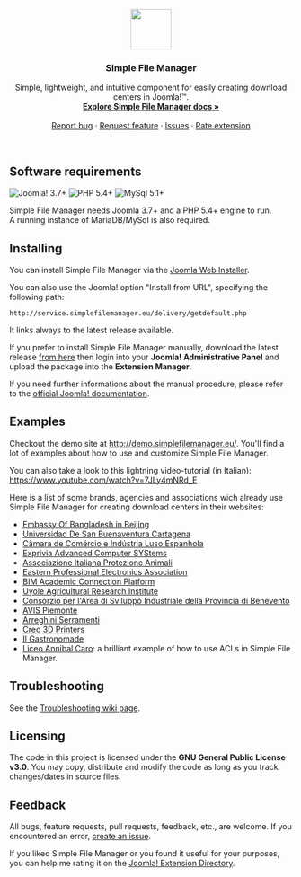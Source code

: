 <p align="center">
  <a href="http://simplefilemanager.eu/">
    <img src="http://gmansillo.github.io/simple/logo_176.png" alt="" width=72 height=72>
  </a>

  <h3 align="center">Simple File Manager</h3>

  <p align="center">
    Simple, lightweight, and intuitive component for easily creating download centers in Joomla!&trade;.
    <br>
    <a href="https://github.com/gmansillo/simple/wiki"><strong>Explore Simple File Manager docs »</strong></a>
    <br>
    <br>
    <a href="https://github.com/gmansillo/simple/issues/new">Report bug</a>
    ·
    <a href="https://github.com/gmansillo/simple/issues/new?label=request">Request feature</a>
    ·
    <a href="https://github.com/gmansillo/simple/issues">Issues</a>
    ·
    <a href="https://extensions.joomla.org/extension/simple-file-manager/">Rate extension</a>
  </p>
</p>

<br>


## Software requirements

![Joomla! 3.7+](https://img.shields.io/badge/Joomla!-3.7+-blue.svg) ![PHP 5.4+](https://img.shields.io/badge/PHP-5.4+-brightgreen.svg)  ![MySql 5.1+](https://img.shields.io/badge/MySql-5.1+-orange.svg)

Simple File Manager needs Joomla 3.7+ and a PHP 5.4+ engine to run.  
A running instance of MariaDB/MySql is also required.


## Installing

You can install Simple File Manager via the <a href="https://docs.joomla.org/Install_from_Web" target="_blank">Joomla Web Installer</a>.  

You can also use the Joomla! option "Install from URL", specifying the following path:

```http://service.simplefilemanager.eu/delivery/getdefault.php```

It links always to the latest release available.

If you prefer to install Simple File Manager manually, download the latest release <a href="http://gmansillo.github.io/simple/" target="_blank">from here</a> then login into your **Joomla! Administrative Panel** and upload the package into the **Extension Manager**.

If you need further informations about the manual procedure, please refer to the <a href="https://docs.joomla.org/Installing_an_extension" target="_blank">official Joomla! documentation</a>.


## Examples

Checkout the demo site at http://demo.simplefilemanager.eu/. You'll find a lot of examples about how to use and customize Simple File Manager.

You can also take a look to this lightning video-tutorial (in Italian): https://www.youtube.com/watch?v=7JLy4mNRd_E 

Here is a list of some brands, agencies and associations wich already use Simple File Manager for creating download centers in their websites:

- [Embassy Of Bangladesh in Beijing](http://www.bdembassybeijing.com/index.php/en/commerce-en/downloadable-content-en)
- [Universidad De San Buenaventura Cartagena](http://www.usbcartagena.edu.co/new/index.php/investigaciones/reglamentos)
- [Câmara de Comércio e Indústria Luso Espanhola](https://www.portugalespanha.org/index.php/servicos/assessoria-comercial/oportunidades-de-negocio-espanha/portugal)
- [Exprivia Advanced Computer SYStems](http://ark.acsys.it/index.php/download)
- [Associazione Italiana Protezione Animali](http://www.aipa-av.net/l-aipa/modulistica.html)
- [Eastern Professional Electronics Association](http://www.vpea.org/about-us/bylaws-and-working-rules)
- [BIM Academic Connection Platform](https://www.bimacp.com/library/publications/publications-2017)
- [Uyole Agricultural Research Institute](http://www.ariuyole.go.tz/index.php/zielu/publication) 
- [Consorzio per l'Area di Sviluppo Industriale della Provincia di Benevento](http://www.asibn.it/website/index.php?option=com_simplefilemanager&view=simplefilemanagers&layout=simplefilemanagers&catid=93&orderBy=a.file_created&order=ASC&Itemid=311&lang=it)
- [AVIS Piemonte](http://www.avispiemonte.it/convenzioni?view=simplefilemanagers&layout=simplefilemanagers&catid=15&orderBy=a.file_created&order=ASC&jjj=1521635967586)
- [Arreghini Serramenti](https://www.arreghiniserramenti.com/download) 
- [Creo 3D Printers](http://www.creo3dprinters.com/en/download-eng)
- [Il Gastronomade](https://www.ilgastronomade.com/download/presentazioni.html)
- [Liceo Annibal Caro](http://www.liceoannibalcaro.gov.it/fascicolo/fascicolo-personale): a brilliant example of how to use ACLs in Simple File Manager.


## Troubleshooting

See the [Troubleshooting wiki page](https://github.com/gmansillo/simple/wiki/Troubleshooting).

## Licensing

The code in this project is licensed under the **GNU General Public License v3.0**. You may copy, distribute and modify the code as long as you track changes/dates in source files.


## Feedback

All bugs, feature requests, pull requests, feedback, etc., are welcome. If you encountered an error, [create an issue](https://github.com/gmansillo/simple/issues/new). 

If you liked Simple File Manager or you found it useful for your purposes, you can help me rating it on the <a href="https://extensions.joomla.org/extension/simple-file-manager/">Joomla! Extension Directory</a>.
